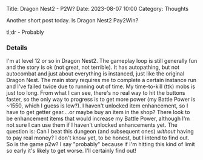 Title: Dragon Nest2 - P2W?
Date: 2023-08-07 10:00
Category: Thoughts

Another short post today. Is Dragon Nest2 Pay2Win?

tl;dr - Probably

### Details

I'm at level 12 or so in Dragon Nest2. The gameplay loop is still generally fun and the story is ok (not great, not terrible). It has autopathing, but not autocombat and just about everything is instanced, just like the original Dragon Nest. The main story requires me to complete a certain instance run and I've failed twice due to running out of time. My time-to-kill (ttk) mobs is just too long. From what I can see, there's no real way to hit the buttons faster, so the only way to progress is to get more power (my Battle Power is ~1550, which I guess is low?). I haven't unlocked item enhancement, so I have to get getter gear....or maybe buy an item in the shop? There look to be enhancement items that would increase my Battle Power, although I'm not sure I can use them if I haven't unlocked enhancements yet. The question is: Can I beat this dungeon (and subsequent ones) *without* having to pay real money? I don't know yet, to be honest, but I intend to find out. So is the game p2w? I say "probably" because if I'm hitting this kind of limit so early it's likely to get worse. I'll certainly find out!

